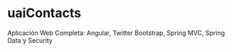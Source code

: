 # uaiContacts
Aplicación Web Completa: Angular, Twitter Bootstrap, Spring MVC, Spring Data y Security
